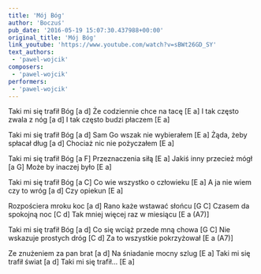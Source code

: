 ```yaml
---
title: 'Mój Bóg'
author: 'Boczuś'
pub_date: '2016-05-19 15:07:30.437988+00:00'
original_title: 'Mój Bóg'
link_youtube: 'https://www.youtube.com/watch?v=sBWt26GD_SY'
text_authors:
 - 'pawel-wojcik'
composers:
 - 'pawel-wojcik'
performers:
 - 'pawel-wojcik'
---
```


Taki mi się trafił Bóg [a d]
Że codziennie chce na tacę [E a]
I tak często zwala z nóg [a d]
I tak często budzi płaczem [E a]

Taki mi się trafił Bóg [a d]
Sam Go wszak nie wybierałem [E a]
Żąda, żeby spłacał dług [a d]
Chociaż nic nie pożyczałem [E a]

Taki mi się trafił Bóg [a F]
Przeznaczenia siłą [E a]
Jakiś inny przecież mógł [a G]
Może by inaczej było [E a]

Taki mi się trafił Bóg [a C]
Co wie wszystko o człowieku [E a]
A ja nie wiem czy to wróg [a d]
Czy opiekun [E a]

Rozpościera mroku koc [a d]
Rano każe wstawać słońcu [G C]
Czasem da spokojną noc [C d]
Tak mniej więcej raz w miesiącu [E a (A7)]

Taki mi się trafił Bóg [a d]
Co się wciąż przede mną chowa [G C]
Nie wskazuje prostych dróg [C d]
Za to wszystkie pokrzyżował [E a (A7)]

Ze znużeniem za pan brat [a d]
Na śniadanie mocny szlug [E a]
Taki mi się trafił świat [a d]
Taki mi się trafił... [E a]

